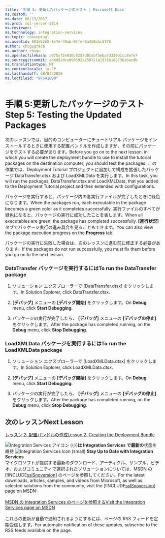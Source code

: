 ```yaml
---
title: '手順 5: 更新したパッケージのテスト | Microsoft Docs'
ms.custom: ''
ms.date: 06/13/2017
ms.prod: sql-server-2014
ms.reviewer: ''
ms.technology: integration-services
ms.topic: conceptual
ms.assetid: 683e52e5-1c7e-49ab-9ffe-6a450a1c5776
author: chugugrace
ms.author: chugu
ms.openlocfilehash: a075af2e030c8257d01abf5eba7d330b1cc8efe7
ms.sourcegitcommit: ad4d92dce894592a259721a1571b1d8736abacdb
ms.translationtype: MT
ms.contentlocale: ja-JP
ms.lasthandoff: 08/04/2020
ms.locfileid: "87641090"
---
```

# <a name="step-5-testing-the-updated-packages"></a><span data-ttu-id="84302-102">手順 5:更新したパッケージのテスト</span><span class="sxs-lookup"><span data-stu-id="84302-102">Step 5: Testing the Updated Packages</span></span>
  <span data-ttu-id="84302-103">次のレッスンでは、目的のコンピューターにチュートリアル パッケージをインストールするときに使用する配置バンドルを作成しますが、その前にパッケージをテストする必要があります。</span><span class="sxs-lookup"><span data-stu-id="84302-103">Before you go on to the next lesson, in which you will create the deployment bundle to use to install the tutorial packages on the destination computer, you should test the packages.</span></span> <span data-ttu-id="84302-104">この作業では、Deployment Tutorial プロジェクトに追加して構成を拡張したパッケージ DataTransfer.dtsx および LoadXMLData を実行します。</span><span class="sxs-lookup"><span data-stu-id="84302-104">In this task, you will run the packages, DataTransfer.dtsx and LoadXMLData, that you added to the Deployment Tutorial project and then extended with configurations.</span></span>  
  
 <span data-ttu-id="84302-105">パッケージを実行すると、パッケージ内の各実行ファイルが完了したときに緑色になります。</span><span class="sxs-lookup"><span data-stu-id="84302-105">When the packages run, each executable in the package becomes a green color as it completes successfully.</span></span> <span data-ttu-id="84302-106">実行ファイルのすべてが緑色になると、パッケージの実行に成功したことを表します。</span><span class="sxs-lookup"><span data-stu-id="84302-106">When all executables are green, the package has completed successfully.</span></span> <span data-ttu-id="84302-107">**[進行状況]** タブでパッケージ実行の進み具合を見ることもできます。</span><span class="sxs-lookup"><span data-stu-id="84302-107">You can also view the package execution progress on the **Progress** tab.</span></span>  
  
 <span data-ttu-id="84302-108">パッケージの実行に失敗した場合は、次のレッスンに進む前に修正する必要があります。</span><span class="sxs-lookup"><span data-stu-id="84302-108">If the packages do not run successfully, you must fix them before you go on to the next lesson.</span></span>  
  
### <a name="to-run-the-datatransfer-package"></a><span data-ttu-id="84302-109">DataTransfer パッケージを実行するには</span><span class="sxs-lookup"><span data-stu-id="84302-109">To run the DataTransfer package</span></span>  
  
1.  <span data-ttu-id="84302-110">ソリューション エクスプローラーで [DataTransfer.dtsx] をクリックします。</span><span class="sxs-lookup"><span data-stu-id="84302-110">In Solution Explorer, click DataTransfer.dtsx.</span></span>  
  
2.  <span data-ttu-id="84302-111">**[デバッグ]** メニューの **[デバッグ開始]** をクリックします。</span><span class="sxs-lookup"><span data-stu-id="84302-111">On **Debug** menu, click **Start Debugging**.</span></span>  
  
3.  <span data-ttu-id="84302-112">パッケージの実行が完了したら、 **[デバッグ]** メニューの **[デバッグの停止]** をクリックします。</span><span class="sxs-lookup"><span data-stu-id="84302-112">After the package has completed running, on the **Debug** menu, click **Stop Debugging**.</span></span>  
  
### <a name="to-run-the-loadxmldata-package"></a><span data-ttu-id="84302-113">LoadXMLData パッケージを実行するには</span><span class="sxs-lookup"><span data-stu-id="84302-113">To run the LoadXMLData package</span></span>  
  
1.  <span data-ttu-id="84302-114">ソリューション エクスプローラーで [LoadXMLData.dtsx] をクリックします。</span><span class="sxs-lookup"><span data-stu-id="84302-114">In Solution Explorer, click LoadXMLData.dtsx.</span></span>  
  
2.  <span data-ttu-id="84302-115">**[デバッグ]** メニューの **[デバッグ開始]** をクリックします。</span><span class="sxs-lookup"><span data-stu-id="84302-115">On **Debug** menu, click **Start Debugging**.</span></span>  
  
3.  <span data-ttu-id="84302-116">パッケージの実行が完了したら、 **[デバッグ]** メニューの **[デバッグの停止]** をクリックします。</span><span class="sxs-lookup"><span data-stu-id="84302-116">After the package has completed running, on the **Debug** menu, click **Stop Debugging**.</span></span>  
  
## <a name="next-lesson"></a><span data-ttu-id="84302-117">次のレッスン</span><span class="sxs-lookup"><span data-stu-id="84302-117">Next Lesson</span></span>  
 [<span data-ttu-id="84302-118">レッスン 2: 配置バンドルの作成</span><span class="sxs-lookup"><span data-stu-id="84302-118">Lesson 2: Creating the Deployment Bundle</span></span>](../integration-services/lesson-2-create-the-deployment-bundle-in-ssis.md)  
  
<span data-ttu-id="84302-119">![Integration Services アイコン (小)](media/dts-16.gif "Integration Services のアイコン (小)")**は Integration Services で最新の**状態を維持  </span><span class="sxs-lookup"><span data-stu-id="84302-119">![Integration Services icon (small)](media/dts-16.gif "Integration Services icon (small)")  **Stay Up to Date with Integration Services**</span></span><br /> <span data-ttu-id="84302-120">マイクロソフトが提供する最新のダウンロード、アーティクル、サンプル、ビデオ、およびコミュニティで選択されたソリューションについては、MSDN の [!INCLUDE[ssISnoversion](../includes/ssisnoversion-md.md)] のページを参照してください。</span><span class="sxs-lookup"><span data-stu-id="84302-120">For the latest downloads, articles, samples, and videos from Microsoft, as well as selected solutions from the community, visit the [!INCLUDE[ssISnoversion](../includes/ssisnoversion-md.md)] page on MSDN:</span></span><br /><br /> [<span data-ttu-id="84302-121">MSDN の Integration Services のページを参照する</span><span class="sxs-lookup"><span data-stu-id="84302-121">Visit the Integration Services page on MSDN</span></span>](https://go.microsoft.com/fwlink/?LinkId=136655)<br /><br /> <span data-ttu-id="84302-122">これらの更新が自動で通知されるようにするには、ページの RSS フィードを定期受信します。</span><span class="sxs-lookup"><span data-stu-id="84302-122">For automatic notification of these updates, subscribe to the RSS feeds available on the page.</span></span>  
  
  
